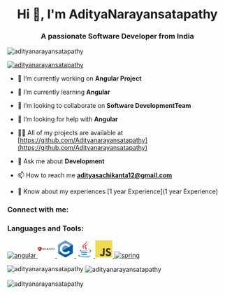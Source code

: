 <h1 align="center">Hi 👋, I'm AdityaNarayansatapathy</h1>
<h3 align="center">A passionate Software Developer from India</h3>

<p align="left"> <img src="https://komarev.com/ghpvc/?username=adityanarayansatapathy&label=Profile%20views&color=0e75b6&style=flat" alt="adityanarayansatapathy" /> </p>

<p align="left"> <a href="https://github.com/ryo-ma/github-profile-trophy"><img src="https://github-profile-trophy.vercel.app/?username=adityanarayansatapathy" alt="adityanarayansatapathy" /></a> </p>

- 🔭 I’m currently working on **Angular Project**

- 🌱 I’m currently learning **Angular**

- 👯 I’m looking to collaborate on **Software DevelopmentTeam**

- 🤝 I’m looking for help with **Angular**

- 👨‍💻 All of my projects are available at [https://github.com/Adityanarayansatapathy](https://github.com/Adityanarayansatapathy)

- 💬 Ask me about **Development**

- 📫 How to reach me **adityasachikanta12@gmail.com**

- 📄 Know about my experiences [1 year Experience](1 year Experience)

<h3 align="left">Connect with me:</h3>
<p align="left">
</p>

<h3 align="left">Languages and Tools:</h3>
<p align="left"> <a href="https://angular.io" target="_blank" rel="noreferrer"> <img src="https://angular.io/assets/images/logos/angular/angular.svg" alt="angular" width="40" height="40"/> </a> <a href="https://angular.io" target="_blank" rel="noreferrer"> <img src="https://raw.githubusercontent.com/devicons/devicon/master/icons/angularjs/angularjs-original-wordmark.svg" alt="angularjs" width="40" height="40"/> </a> <a href="https://www.cprogramming.com/" target="_blank" rel="noreferrer"> <img src="https://raw.githubusercontent.com/devicons/devicon/master/icons/c/c-original.svg" alt="c" width="40" height="40"/> </a> <a href="https://www.java.com" target="_blank" rel="noreferrer"> <img src="https://raw.githubusercontent.com/devicons/devicon/master/icons/java/java-original.svg" alt="java" width="40" height="40"/> </a> <a href="https://developer.mozilla.org/en-US/docs/Web/JavaScript" target="_blank" rel="noreferrer"> <img src="https://raw.githubusercontent.com/devicons/devicon/master/icons/javascript/javascript-original.svg" alt="javascript" width="40" height="40"/> </a> <a href="https://spring.io/" target="_blank" rel="noreferrer"> <img src="https://www.vectorlogo.zone/logos/springio/springio-icon.svg" alt="spring" width="40" height="40"/> </a> </p>

<p><img align="left" src="https://github-readme-stats.vercel.app/api/top-langs?username=adityanarayansatapathy&show_icons=true&locale=en&layout=compact" alt="adityanarayansatapathy" /></p>

<p>&nbsp;<img align="center" src="https://github-readme-stats.vercel.app/api?username=adityanarayansatapathy&show_icons=true&locale=en" alt="adityanarayansatapathy" /></p>

<p><img align="center" src="https://github-readme-streak-stats.herokuapp.com/?user=adityanarayansatapathy&" alt="adityanarayansatapathy" /></p>
